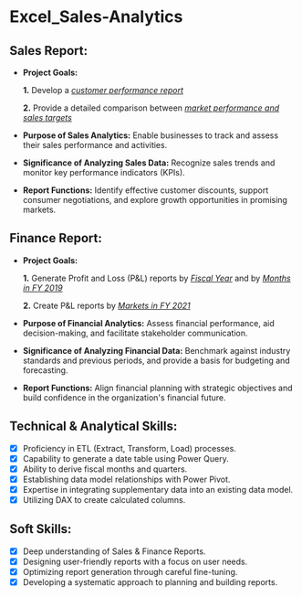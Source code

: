 # Excel_Sales-Analytics

## Sales Report:

- **Project Goals:**

    **1.** Develop a _[customer performance report](https://github.com/SajalVats/Excel_Sales-Analytics/blob/main/Customer_Performance_Overall.pdf)_ 

    **2.** Provide a detailed comparison between _[market performance and sales targets](https://github.com/SajalVats/Excel_Sales-Analytics/blob/main/Market_Performance%20vs%20Target.pdf)_

- **Purpose of Sales Analytics:** Enable businesses to track and assess their sales performance and activities.

- **Significance of Analyzing Sales Data:** Recognize sales trends and monitor key performance indicators (KPIs).

- **Report Functions:** Identify effective customer discounts, support consumer negotiations, and explore growth opportunities in promising markets.


## Finance Report:

- **Project Goals:**

    **1.** Generate Profit and Loss (P&L) reports by _[Fiscal Year](https://github.com/SajalVats/Excel_Sales-Analytics/blob/main/P%26L%20by%20FY.pdf)_ and by _[Months in FY 2019](https://github.com/SajalVats/Excel_Sales-Analytics/blob/main/P%26L%20by%20months%20FY%202019.pdf)_ 

    **2.** Create P&L reports by _[Markets in FY 2021](https://github.com/SajalVats/Excel_Sales-Analytics/blob/main/Market_Performance%20vs%20Target.pdf)_

- **Purpose of Financial Analytics:** Assess financial performance, aid decision-making, and facilitate stakeholder communication.

- **Significance of Analyzing Financial Data:** Benchmark against industry standards and previous periods, and provide a basis for budgeting and forecasting.

- **Report Functions:** Align financial planning with strategic objectives and build confidence in the organization's financial future.


## Technical & Analytical Skills:
- [x] Proficiency in ETL (Extract, Transform, Load) processes.
- [x] Capability to generate a date table using Power Query.
- [x] Ability to derive fiscal months and quarters.
- [x] Establishing data model relationships with Power Pivot.
- [x] Expertise in integrating supplementary data into an existing data model.
- [x] Utilizing DAX to create calculated columns.

## Soft Skills:
- [x] Deep understanding of Sales & Finance Reports.
- [x] Designing user-friendly reports with a focus on user needs.
- [x] Optimizing report generation through careful fine-tuning.
- [x] Developing a systematic approach to planning and building reports.
